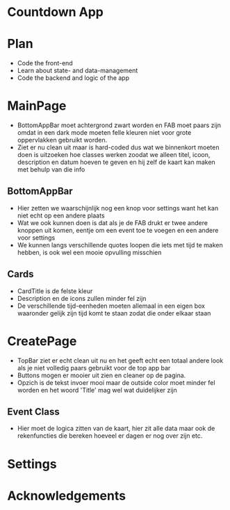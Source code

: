 # Countdown App

# Plan

- Code the front-end
- Learn about state- and data-management
- Code the backend and logic of the app 

# MainPage
- BottomAppBar moet achtergrond zwart worden en FAB moet paars zijn omdat in een dark mode moeten felle kleuren niet voor grote oppervlakken gebruikt worden.
- Ziet er nu clean uit maar is hard-coded dus wat we binnenkort moeten doen is uitzoeken hoe classes werken zoodat we alleen titel, icoon, description en datum hoeven te geven en hij zelf de kaart kan maken met behulp van die info

## BottomAppBar
- Hier zetten we waarschijnlijk nog een knop voor settings want het kan niet echt op een andere plaats
- Wat we ook kunnen doen is dat als je de FAB drukt er twee andere knoppen uit komen, eentje om een event toe te voegen en een andere voor settings
- We kunnen langs verschillende quotes loopen die iets met tijd te maken hebben, is ook wel een mooie opvulling misschien

## Cards
- CardTitle is de felste kleur
- Description en de icons zullen minder fel zijn
- De verschillende tijd-eenheden moeten allemaal in een eigen box waaronder gelijk zijn tijd komt te staan zodat die onder elkaar staan

# CreatePage
- TopBar ziet er echt clean uit nu en het geeft echt een totaal andere look als je niet volledig paars gebruikt voor de top app bar
- Buttons mogen er mooier uit zien en cleaner op de pagina.
- Opzich is de tekst invoer mooi maar de outside color moet minder fel worden en het woord 'Title' mag wel wat duidelijker zijn

## Event Class
- Hier moet de logica zitten van de kaart, hier zit alle data maar ook de rekenfuncties die bereken hoeveel er dagen er nog over zijn etc.

# Settings

# Acknowledgements
